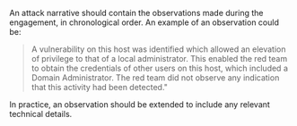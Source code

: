 An attack narrative should contain the observations made during the engagement, in chronological order. An example of an observation could be:

> A vulnerability on this host was identified which allowed an elevation of privilege to that of a local administrator. This enabled the red team to obtain the credentials of other users on this host, which included a Domain Administrator. The red team did not observe any indication that this activity had been detected."

In practice, an observation should be extended to include any relevant technical details.